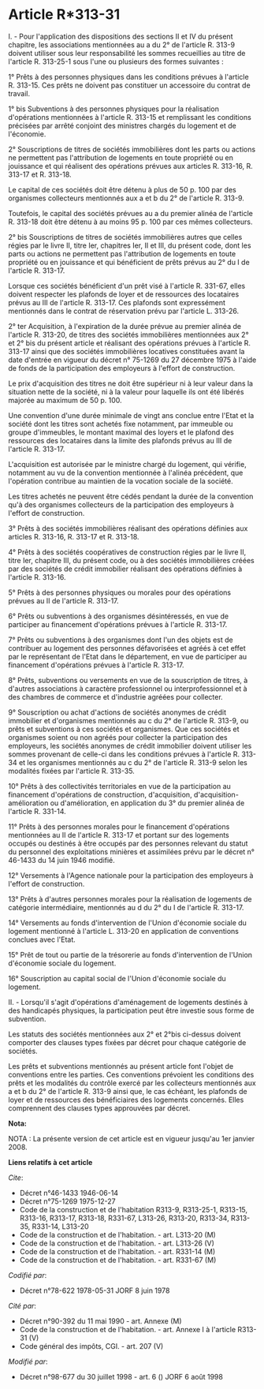 # Article R*313-31

I. - Pour l'application des dispositions des sections II et IV du présent chapitre, les associations mentionnées au a du 2°
de l'article R. 313-9 doivent utiliser sous leur responsabilité les sommes recueillies au titre de l'article R. 313-25-1 sous
l'une ou plusieurs des formes suivantes :

1° Prêts à des personnes physiques dans les conditions prévues à l'article R. 313-15. Ces prêts ne doivent pas constituer un
accessoire du contrat de travail.

1° bis Subventions à des personnes physiques pour la réalisation d'opérations mentionnées à l'article R. 313-15 et
remplissant les conditions précisées par arrêté conjoint des ministres chargés du logement et de l'économie.

2° Souscriptions de titres de sociétés immobilières dont les parts ou actions ne permettent pas l'attribution de logements en
toute propriété ou en jouissance et qui réalisent des opérations prévues aux articles R. 313-16, R. 313-17 et R. 313-18.

Le capital de ces sociétés doit être détenu à plus de 50 p. 100 par des organismes collecteurs mentionnés aux a et b du 2° de
l'article R. 313-9.

Toutefois, le capital des sociétés prévues au a du premier alinéa de l'article R. 313-18 doit être détenu à au moins 95 p.
100 par ces mêmes collecteurs.

2° bis Souscriptions de titres de sociétés immobilières autres que celles régies par le livre II, titre Ier, chapitres Ier,
II et III, du présent code, dont les parts ou actions ne permettent pas l'attribution de logements en toute propriété ou en
jouissance et qui bénéficient de prêts prévus au 2° du I de l'article R. 313-17.

Lorsque ces sociétés bénéficient d'un prêt visé à l'article R. 331-67, elles doivent respecter les plafonds de loyer et de
ressources des locataires prévus au III de l'article R. 313-17. Ces plafonds sont expressément mentionnés dans le contrat de
réservation prévu par l'article L. 313-26.

2° ter Acquisition, à l'expiration de la durée prévue au premier alinéa de l'article R. 313-20, de titres des sociétés
immobilières mentionnées aux 2° et 2° bis du présent article et réalisant des opérations prévues à l'article R. 313-17 ainsi
que des sociétés immobilières locatives constituées avant la date d'entrée en vigueur du décret n° 75-1269 du 27 décembre
1975 à l'aide de fonds de la participation des employeurs à l'effort de construction.

Le prix d'acquisition des titres ne doit être supérieur ni à leur valeur dans la situation nette de la société, ni à la
valeur pour laquelle ils ont été libérés majorée au maximum de 50 p. 100.

Une convention d'une durée minimale de vingt ans conclue entre l'Etat et la société dont les titres sont achetés fixe
notamment, par immeuble ou groupe d'immeubles, le montant maximal des loyers et le plafond des ressources des locataires dans
la limite des plafonds prévus au III de l'article R. 313-17.

L'acquisition est autorisée par le ministre chargé du logement, qui vérifie, notamment au vu de la convention mentionnée à
l'alinéa précédent, que l'opération contribue au maintien de la vocation sociale de la société.

Les titres achetés ne peuvent être cédés pendant la durée de la convention qu'à des organismes collecteurs de la
participation des employeurs à l'effort de construction.

3° Prêts à des sociétés immobilières réalisant des opérations définies aux articles R. 313-16, R. 313-17 et R. 313-18.

4° Prêts à des sociétés coopératives de construction régies par le livre II, titre Ier, chapitre III, du présent code, ou à
des sociétés immobilières créées par des sociétés de crédit immobilier réalisant des opérations définies à l'article R.
313-16.

5° Prêts à des personnes physiques ou morales pour des opérations prévues au II de l'article R. 313-17.

6° Prêts ou subventions à des organismes désintéressés, en vue de participer au financement d'opérations prévues à l'article
R. 313-17.

7° Prêts ou subventions à des organismes dont l'un des objets est de contribuer au logement des personnes défavorisées et
agréés à cet effet par le représentant de l'Etat dans le département, en vue de participer au financement d'opérations
prévues à l'article R. 313-17.

8° Prêts, subventions ou versements en vue de la souscription de titres, à d'autres associations à caractère professionnel ou
interprofessionnel et à des chambres de commerce et d'industrie agréées pour collecter.

9° Souscription ou achat d'actions de sociétés anonymes de crédit immobilier et d'organismes mentionnés au c du 2° de
l'article R. 313-9, ou prêts et subventions à ces sociétés et organismes. Que ces sociétés et organismes soient ou non agréés
pour collecter la participation des employeurs, les sociétés anonymes de crédit immobilier doivent utiliser les sommes
provenant de celle-ci dans les conditions prévues à l'article R. 313-34 et les organismes mentionnés au c du 2° de l'article
R. 313-9 selon les modalités fixées par l'article R. 313-35.

10° Prêts à des collectivités territoriales en vue de la participation au financement d'opérations de construction,
d'acquisition, d'acquisition-amélioration ou d'amélioration, en application du 3° du premier alinéa de l'article R. 331-14.

11° Prêts à des personnes morales pour le financement d'opérations mentionnées au II de l'article R. 313-17 et portant sur
des logements occupés ou destinés à être occupés par des personnes relevant du statut du personnel des exploitations minières
et assimilées prévu par le décret n° 46-1433 du 14 juin 1946 modifié.

12° Versements à l'Agence nationale pour la participation des employeurs à l'effort de construction.

13° Prêts à d'autres personnes morales pour la réalisation de logements de catégorie intermédiaire, mentionnés au d du 2° du
I de l'article R. 313-17.

14° Versements au fonds d'intervention de l'Union d'économie sociale du logement mentionné à l'article L. 313-20 en
application de conventions conclues avec l'Etat.

15° Prêt de tout ou partie de la trésorerie au fonds d'intervention de l'Union d'économie sociale du logement.

16° Souscription au capital social de l'Union d'économie sociale du logement.

II. - Lorsqu'il s'agit d'opérations d'aménagement de logements destinés à des handicapés physiques, la participation peut
être investie sous forme de subvention.

Les statuts des sociétés mentionnées aux 2° et 2°bis ci-dessus doivent comporter des clauses types fixées par décret pour
chaque catégorie de sociétés.

Les prêts et subventions mentionnés au présent article font l'objet de conventions entre les parties. Ces conventions
prévoient les conditions des prêts et les modalités du contrôle exercé par les collecteurs mentionnés aux a et b du 2° de
l'article R. 313-9 ainsi que, le cas échéant, les plafonds de loyer et de ressources des bénéficiaires des logements
concernés. Elles comprennent des clauses types approuvées par décret.

**Nota:**

NOTA : La présente version de cet article est en vigueur jusqu'au 1er janvier 2008.

**Liens relatifs à cet article**

_Cite_:

  - Décret n°46-1433 1946-06-14
  - Décret n°75-1269 1975-12-27
  - Code de la construction et de l'habitation R313-9, R313-25-1, R313-15, R313-16, R313-17, R313-18, R331-67, L313-26, R313-20, R313-34, R313-35, R331-14, L313-20
  - Code de la construction et de l'habitation. - art. L313-20 (M)
  - Code de la construction et de l'habitation. - art. L313-26 (V)
  - Code de la construction et de l'habitation. - art. R331-14 (M)
  - Code de la construction et de l'habitation. - art. R331-67 (M)

_Codifié par_:

  - Décret n°78-622 1978-05-31 JORF 8 juin 1978

_Cité par_:

  - Décret n°90-392 du 11 mai 1990 - art. Annexe (M)
  - Code de la construction et de l'habitation. - art. Annexe I à l'article R313-31 (V)
  - Code général des impôts, CGI. - art. 207 (V)

_Modifié par_:

  - Décret n°98-677 du 30 juillet 1998 - art. 6 () JORF 6 août 1998
